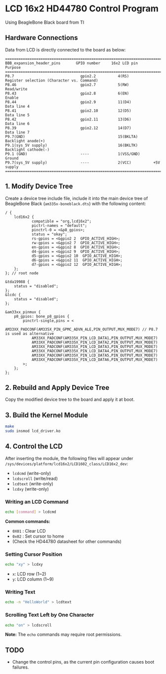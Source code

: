 # LCD 16x2 HD44780 Control Program

Using BeagleBone Black board from TI

## Hardware Connections

Data from LCD is directly connected to the board as below:

```
===========================================================================================================
BBB_expansion_header_pins       GPIO number     16x2 LCD pin      Purpose
===========================================================================================================
P8.7                              gpio2.2          4(RS)           Register selection (Character vs. Command)
P8.46                             gpio2.7          5(RW)           Read/write
P8.43                             gpio2.8          6(EN)           Enable
P8.44                             gpio2.9          11(D4)          Data line 4
P8.41                             gpio2.10         12(D5)          Data line 5
P8.42                             gpio2.11         13(D6)          Data line 6
P8.39                             gpio2.12         14(D7)          Data line 7
P9.7(GND)                                          15(BKLTA)       Backlight anode(+)
P9.1(sys_5V supply)                                16(BKLTK)       Backlight cathode(-)
P9.1 (GND)                        ----             1(VSS/GND)      Ground
P9.7(sys_5V supply)               ----             2(VCC)          +5V supply
===========================================================================================================
```

## 1. Modify Device Tree

Create a device tree include file, include it into the main device tree of BeagleBone Black (`am335x-boneblack.dts`) with the following content:

```dts
/ {
    lcd16x2 {
            compatible = "org,lcd16x2";
            pictrl-names = "default";
            pinctrl-0 = <&p8_gpios>;
            status = "okay";
            rs-gpios = <&gpio2 2  GPIO_ACTIVE_HIGH>;
            rw-gpios = <&gpio2 7  GPIO_ACTIVE_HIGH>;
            en-gpios = <&gpio2 8  GPIO_ACTIVE_HIGH>;
            d4-gpios = <&gpio2 9  GPIO_ACTIVE_HIGH>;
            d5-gpios = <&gpio2 10  GPIO_ACTIVE_HIGH>;
            d6-gpios = <&gpio2 11  GPIO_ACTIVE_HIGH>;
            d7-gpios = <&gpio2 12  GPIO_ACTIVE_HIGH>;
    };
}; // root node

&tda19988 {
    status = "disabled";
};
&lcdc {
    status = "disabled";
};

&am33xx_pinmux {
    p8_gpios: bone_p8_gpios {
        pinctrl-single,pins = <
            AM33XX_PADCONF(AM335X_PIN_GPMC_ADVN_ALE,PIN_OUTPUT,MUX_MODE7) // P8.7 is used as alternative
            AM33XX_PADCONF(AM335X_PIN_LCD_DATA1,PIN_OUTPUT,MUX_MODE7)
            AM33XX_PADCONF(AM335X_PIN_LCD_DATA2,PIN_OUTPUT,MUX_MODE7)
            AM33XX_PADCONF(AM335X_PIN_LCD_DATA3,PIN_OUTPUT,MUX_MODE7)
            AM33XX_PADCONF(AM335X_PIN_LCD_DATA4,PIN_OUTPUT,MUX_MODE7)
            AM33XX_PADCONF(AM335X_PIN_LCD_DATA5,PIN_OUTPUT,MUX_MODE7)
            AM33XX_PADCONF(AM335X_PIN_LCD_DATA6,PIN_OUTPUT,MUX_MODE7)
        >;
    };
};
```

## 2. Rebuild and Apply Device Tree

Copy the modified device tree to the board and apply it at boot.

## 3. Build the Kernel Module

```sh
make
sudo insmod lcd_driver.ko
```

## 4. Control the LCD

After inserting the module, the following files will appear under `/sys/devices/platform/lcd16x2/LCD1602_class/LCD16x2_dev`:

- `lcdcmd`  (write-only)
- `lcdscroll`  (write/read)
- `lcdtext`  (write-only)
- `lcdxy` (write-only)

### Writing an LCD Command
```sh
echo [command] > lcdcmd
```
**Common commands:**
- `0X01` : Clear LCD
- `0x02` : Set cursor to home
- (Check the HD44780 datasheet for other commands)

### Setting Cursor Position
```sh
echo "xy" > lcdxy
```
- `x`: LCD row (1~2)
- `y`: LCD column (1~9)

### Writing Text
```sh
echo -n "HelloWorld" > lcdtext
```

### Scrolling Text Left by One Character
```sh
echo "on" > lcdscroll
```

**Note:** The `echo` commands may require root permissions.

## TODO
- Change the control pins, as the current pin configuration causes boot failures.

